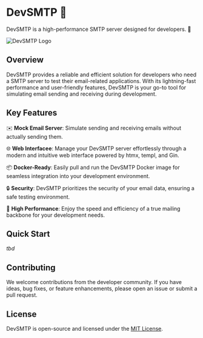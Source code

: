 # DevSMTP 📧

DevSMTP is a high-performance SMTP server designed for developers. 🚀

![DevSMTP Logo](link-to-your-logo.png)

## Overview

DevSMTP provides a reliable and efficient solution for developers who need a SMTP server to test their email-related applications. With its lightning-fast performance and user-friendly features, DevSMTP is your go-to tool for simulating email sending and receiving during development.

## Key Features

✉️ **Mock Email Server**: Simulate sending and receiving emails without actually sending them.

🌐 **Web Interfacee**: Manage your DevSMTP server effortlessly through a modern and intuitive web interface powered by htmx, templ, and Gin.

📦 **Docker-Ready**: Easily pull and run the DevSMTP Docker image for seamless integration into your development environment.

🔒 **Security**: DevSMTP prioritizes the security of your email data, ensuring a safe testing environment.

🚀 **High Performance**: Enjoy the speed and efficiency of a true mailing backbone for your development needs.

## Quick Start

<!-- Get started with DevSMTP in just a few steps:

1. Pull the DevSMTP Docker image.
2. Configure your SMTP client to use DevSMTP as the outgoing mail server.
3. Access the web GUI to monitor and manage your email traffic.

Visit our [documentation](link-to-docs) for detailed installation and usage instructions. -->
_tbd_

## Contributing

We welcome contributions from the developer community. If you have ideas, bug fixes, or feature enhancements, please open an issue or submit a pull request.

## License

DevSMTP is open-source and licensed under the [MIT License](LICENSE).
